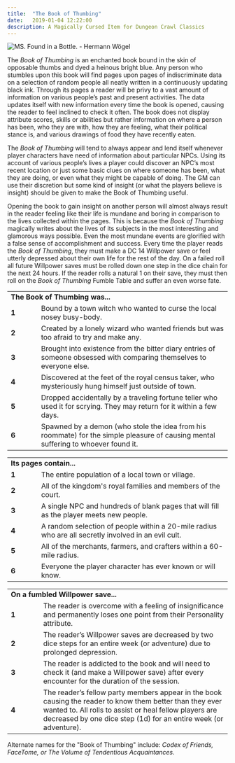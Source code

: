 ```yaml
---
title:  "The Book of Thumbing"
date:   2019-01-04 12:22:00
description: A Magically Cursed Item for Dungeon Crawl Classics
---
```


![MS. Found in a Bottle. - Hermann Wögel](https://fantasyrobotfighter.github.io/assets/images/FoundinaBottle.png)

The _Book of Thumbing_ is an enchanted book bound in the skin of opposable thumbs and dyed a heinous bright blue. Any person who stumbles upon this book will find pages upon pages of indiscriminate data on a selection of random people all neatly written in a continuously updating black ink. Through its pages a reader will be privy to a vast amount of information on various people’s past and present activities. The data updates itself with new information every time the book is opened, causing the reader to feel inclined to check it often. The book does not display attribute scores, skills or abilities but rather information on where a person has been, who they are with, how they are feeling, what their political stance is, and various drawings of food they have recently eaten. 

The _Book of Thumbing_ will tend to always appear and lend itself whenever player characters have need of information about particular NPCs. Using its account of various people’s lives a player could discover an NPC’s most recent location or just some basic clues on where someone has been, what they are doing, or even what they might be capable of doing. The GM can use their discretion but some kind of insight (or what the players believe is insight) should be given to make the Book of Thumbing useful.

Opening the book to gain insight on another person will almost always result in the reader feeling like their life is mundane and boring in comparison to the lives collected within the pages. This is because the _Book of Thumbing_ magically writes about the lives of its subjects in the most interesting and glamorous ways possible. Even the most mundane events are glorified with a false sense of accomplishment and success. Every time the player reads the _Book of Thumbing_, they must make a DC 14 Willpower save or feel utterly depressed about their own life for the rest of the day. On a failed roll all future Willpower saves must be rolled down one step in the dice chain for the next 24 hours. If the reader rolls a natural 1 on their save, they must then roll on the _Book of Thumbing_ Fumble Table and suffer an even worse fate.

<table>
	<tr>
		<td colspan="2" width="530" padding="2px"><b>The Book of Thumbing was...</b>
		</td>
	</tr>
	<tr>
		<td width="60" padding="2px"><b>1</b>
		</td>
		<td width="470" padding="2px">Bound by a town witch who wanted to curse the local nosey busy-body.
		</td>
	</tr>
	<tr>
		<td width="60" padding="2px"><b>2</b>
		</td>
		<td width="470" padding="2px">Created by a lonely wizard who wanted friends but was too afraid to try and make any.
		</td>
	</tr>
	<tr>
		<td width="60" padding="2px"><b>3</b>
		</td>
		<td width="470" padding="2px">Brought into existence from the bitter diary entries of someone obsessed with comparing themselves to everyone else.
		</td>
	</tr>
	<tr>
		<td width="60" padding="2px"><b>4</b>
		</td>
		<td width="470" padding="2px">Discovered at the feet of the royal census taker, who mysteriously hung himself just outside of town.
		</td>
	</tr>
	<tr>
		<td width="60" padding="2px"><b>5</b>
		</td>
		<td width="470" padding="2px">Dropped accidentally by a traveling fortune teller who used it for scrying. They may return for it within a few days.
		</td>
	</tr>
	<tr>
		<td width="60" padding="2px"><b>6</b>
		</td>
		<td width="470" padding="2px">Spawned by a demon (who stole the idea from his roommate) for the simple pleasure of causing mental suffering to whoever found it.
		</td>
	</tr>
</table>

<table>
	<tr>
		<td colspan="2" width="530" padding="2px"><b>Its pages contain...</b>
		</td>
	</tr>
	<tr>
		<td width="60" padding="2px"><b>1</b>
		</td>
		<td width="470" padding="2px">The entire population of a local town or village.
		</td>
	</tr>
	<tr>
		<td width="60" padding="2px"><b>2</b>
		</td>
		<td width="470" padding="2px">All of the kingdom's royal families and members of the court.
		</td>
	</tr>
	<tr>
		<td width="60" padding="2px"><b>3</b>
		</td>
		<td width="470" padding="2px">A single NPC and hundreds of blank pages that will fill as the player meets new people.
		</td>
	</tr>
	<tr>
		<td width="60" padding="2px"><b>4</b>
		</td>
		<td width="470" padding="2px">A random selection of people within a 20-mile radius who are all secretly involved in an evil cult.
		</td>
	</tr>
	<tr>
		<td width="60" padding="2px"><b>5</b>
		</td>
		<td width="470" padding="2px">All of the merchants, farmers, and crafters within a 60-mile radius.
		</td>
	</tr>
	<tr>
		<td width="60" padding="2px"><b>6</b>
		</td>
		<td width="470" padding="2px">Everyone the player character has ever known or will know.
		</td>
	</tr>
</table>

<table>
	<tr>
		<td colspan="2" width="5300" padding="2px"><b>On a fumbled Willpower save...</b>
		</td>
	</tr>
	<tr>
		<td width="60" padding="2px"><b>1</b>
		</td>
		<td width="470" padding="2px">The reader is overcome with a feeling of insignificance and permanently loses one point from their Personality attribute.
		</td>
	</tr>
	<tr>
		<td width="60" padding="2px"><b>2</b>
		</td>
		<td width="470" padding="2px">The reader’s Willpower saves are decreased by two dice steps for an entire week (or adventure) due to prolonged depression.
		</td>
	</tr>
	<tr>
		<td width="60" padding="2px"><b>3</b>
		</td>
		<td width="470" padding="2px">The reader is addicted to the book and will need to check it (and make a Willpower save) after every encounter for the duration of the session.
		</td>
	</tr>
	<tr>
		<td width="60" padding="2px"><b>4</b>
		</td>
		<td width="470" padding="2px">The reader’s fellow party members appear in the book causing the reader to know them better than they ever wanted to. All rolls to assist or heal fellow players are decreased by one dice step (1d) for an entire week (or adventure).
		</td>
	</tr>
</table>

Alternate names for the "Book of Thumbing" include: _Codex of Friends, FaceTome, or The Volume of Tendentious Acquaintances_.

[jekyll-gh]: https://github.com/mojombo/jekyll
[jekyll]:    http://jekyllrb.com
